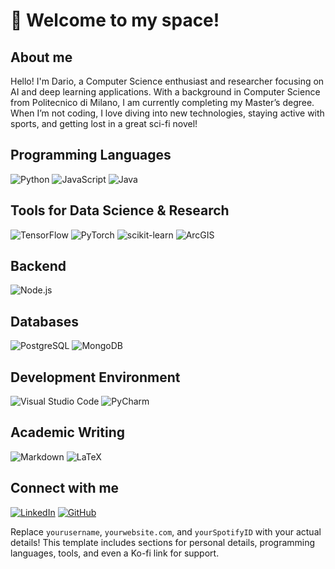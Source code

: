 # 🍃 Welcome to my space!

## About me
Hello! I'm Dario, a Computer Science enthusiast and researcher focusing on AI and deep learning applications. With a background in Computer Science from Politecnico di Milano, I am currently completing my Master’s degree. When I’m not coding, I love diving into new technologies, staying active with sports, and getting lost in a great sci-fi novel!

## Programming Languages
![Python](https://img.shields.io/badge/python-3670A0?style=for-the-badge&logo=python&logoColor=ffdd54)
![JavaScript](https://img.shields.io/badge/javascript-%23323330.svg?&style=for-the-badge&logo=javascript&logoColor=%23F7DF1E)
![Java](https://img.shields.io/badge/Java-ED8B00?style=for-the-badge&logo=openjdk&logoColor=white)


## Tools for Data Science & Research
![TensorFlow](https://img.shields.io/badge/TensorFlow-%23FF6F00.svg?style=for-the-badge&logo=TensorFlow&logoColor=white)
![PyTorch](https://img.shields.io/badge/PyTorch-%23EE4C2C.svg?style=for-the-badge&logo=PyTorch&logoColor=white)
![scikit-learn](https://img.shields.io/badge/scikit--learn-%23F7931E.svg?style=for-the-badge&logo=scikit-learn&logoColor=white)
![ArcGIS](https://img.shields.io/badge/ArcGIS-%23009639.svg?style=for-the-badge&logo=ArcGIS&logoColor=white)

## Backend
![Node.js](https://img.shields.io/badge/node.js%20-%2343853D.svg?&style=for-the-badge&logo=node.js&logoColor=white)

## Databases
![PostgreSQL](https://img.shields.io/badge/PostgreSQL-%23336791.svg?style=for-the-badge&logo=PostgreSQL&logoColor=white)
![MongoDB](https://img.shields.io/badge/MongoDB-%2347A248.svg?style=for-the-badge&logo=MongoDB&logoColor=white)

## Development Environment
![Visual Studio Code](https://img.shields.io/badge/Visual%20Studio%20Code-0078d7.svg?style=for-the-badge&logo=visual-studio-code&logoColor=white)
![PyCharm](https://img.shields.io/badge/PyCharm-143?style=for-the-badge&logo=pycharm&logoColor=black&color=black&labelColor=green)

## Academic Writing
![Markdown](https://img.shields.io/badge/markdown-%23000000.svg?&style=for-the-badge&logo=markdown&logoColor=white)
![LaTeX](https://img.shields.io/badge/latex-%23008080.svg?&style=for-the-badge&logo=latex&logoColor=white)

## Connect with me
[![LinkedIn](https://img.shields.io/badge/LinkedIn-%230077B5.svg?&style=for-the-badge&logo=linkedin&logoColor=white)](https://www.linkedin.com/in/dario-mazzola-4a4613162/)
[![GitHub](https://img.shields.io/badge/GitHub-171515?style=for-the-badge&logo=github&logoColor=white)](https://github.com/DarioMazzola)

Replace `yourusername`, `yourwebsite.com`, and `yourSpotifyID` with your actual details! This template includes sections for personal details, programming languages, tools, and even a Ko-fi link for support.
